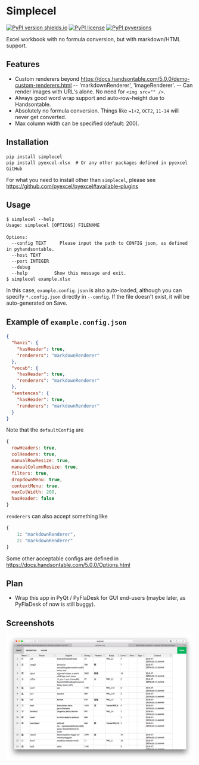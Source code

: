 # Simplecel

[![PyPI version shields.io](https://img.shields.io/pypi/v/simplecel.svg)](https://pypi.python.org/pypi/simplecel/)
[![PyPI license](https://img.shields.io/pypi/l/simplecel.svg)](https://pypi.python.org/pypi/simplecel/)
[![PyPI pyversions](https://img.shields.io/pypi/pyversions/simplecel.svg)](https://pypi.python.org/pypi/simplecel/)

Excel workbook with no formula conversion, but with markdown/HTML support.

## Features

- Custom renderers beyond https://docs.handsontable.com/5.0.0/demo-custom-renderers.html -- 'markdownRenderer', 'imageRenderer'. -- Can render images with URL's alone. No need for `<img src="" />`.
- Always good word wrap support and auto-row-height due to Handsontable.
- Absolutely no formula conversion. Things like `=1+2`, `OCT2`, `11-14` will never get converted.
- Max column width can be specified (default: 200).

## Installation

```commandline
pip install simplecel
pip install pyexcel-xlsx  # Or any other packages defined in pyexcel GitHub
```

For what you need to install other than `simplecel`, please see https://github.com/pyexcel/pyexcel#available-plugins

## Usage

```commandline
$ simplecel --help
Usage: simplecel [OPTIONS] FILENAME

Options:
  --config TEXT     Please input the path to CONFIG json, as defined in pyhandsontable.
  --host TEXT
  --port INTEGER
  --debug
  --help          Show this message and exit.
$ simplecel example.xlsx
```

In this case, `example.config.json` is also auto-loaded, although you can specify `*.config.json` directly in `--config`. If the file doesn't exist, it will be auto-generated on Save.

## Example of `example.config.json`

```json
{
  "hanzi": {
    "hasHeader": true,
    "renderers": "markdownRenderer"
  },
  "vocab": {
    "hasHeader": true,
    "renderers": "markdownRenderer"
  },
  "sentences": {
    "hasHeader": true,
    "renderers": "markdownRenderer"
  }
}
```

Note that the `defaultConfig` are

```javascript
{
  rowHeaders: true,
  colHeaders: true,
  manualRowResize: true,
  manualColumnResize: true,
  filters: true,
  dropdownMenu: true,
  contextMenu: true,
  maxColWidth: 200,
  hasHeader: false
}
```

`renderers` can also accept something like

```python
{
    1: "markdownRenderer",
    2: "markdownRenderer"
}
```

Some other acceptable configs are defined in https://docs.handsontable.com/5.0.0/Options.html

## Plan

- Wrap this app in PyQt / PyFlaDesk for GUI end-users (maybe later, as PyFlaDesk of now is still buggy).

## Screenshots

<img src="https://raw.githubusercontent.com/patarapolw/simplecel/master/screenshots/0.png" />
